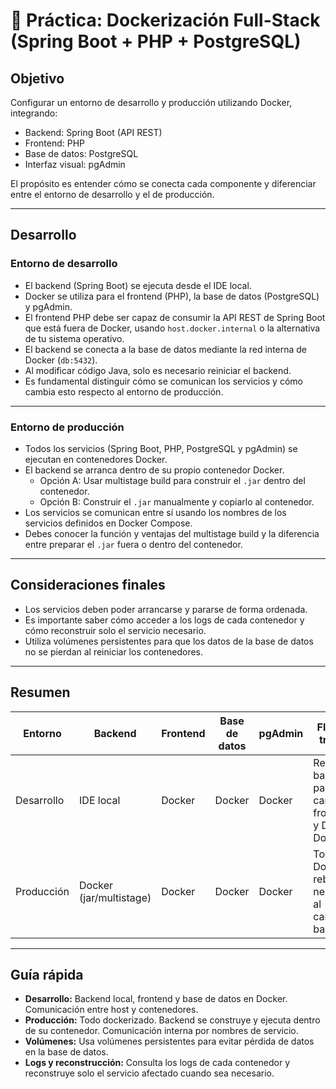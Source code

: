 # 🐳 Práctica: Dockerización Full-Stack (Spring Boot + PHP + PostgreSQL)

## Objetivo

Configurar un entorno de desarrollo y producción utilizando Docker, integrando:

- Backend: Spring Boot (API REST)
- Frontend: PHP
- Base de datos: PostgreSQL
- Interfaz visual: pgAdmin

El propósito es entender cómo se conecta cada componente y diferenciar entre el entorno de desarrollo y el de producción.

---

## Desarrollo

### Entorno de desarrollo

- El backend (Spring Boot) se ejecuta desde el IDE local.
- Docker se utiliza para el frontend (PHP), la base de datos (PostgreSQL) y pgAdmin.
- El frontend PHP debe ser capaz de consumir la API REST de Spring Boot que está fuera de Docker, usando `host.docker.internal` o la alternativa de tu sistema operativo.
- El backend se conecta a la base de datos mediante la red interna de Docker (`db:5432`).
- Al modificar código Java, solo es necesario reiniciar el backend.
- Es fundamental distinguir cómo se comunican los servicios y cómo cambia esto respecto al entorno de producción.

---

### Entorno de producción

- Todos los servicios (Spring Boot, PHP, PostgreSQL y pgAdmin) se ejecutan en contenedores Docker.
- El backend se arranca dentro de su propio contenedor Docker.
    - Opción A: Usar multistage build para construir el `.jar` dentro del contenedor.
    - Opción B: Construir el `.jar` manualmente y copiarlo al contenedor.
- Los servicios se comunican entre sí usando los nombres de los servicios definidos en Docker Compose.
- Debes conocer la función y ventajas del multistage build y la diferencia entre preparar el `.jar` fuera o dentro del contenedor.

---

## Consideraciones finales

- Los servicios deben poder arrancarse y pararse de forma ordenada.
- Es importante saber cómo acceder a los logs de cada contenedor y cómo reconstruir solo el servicio necesario.
- Utiliza volúmenes persistentes para que los datos de la base de datos no se pierdan al reiniciar los contenedores.

---

## Resumen

| Entorno     | Backend           | Frontend | Base de datos | pgAdmin | Flujo de trabajo                                    |
|-------------|-------------------|----------|---------------|---------|-----------------------------------------------------|
| Desarrollo  | IDE local         | Docker   | Docker        | Docker  | Reiniciar backend para cambios; frontend y DB en Docker |
| Producción  | Docker (jar/multistage) | Docker   | Docker        | Docker  | Todo en Docker; rebuild necesario al cambiar backend |

---

## Guía rápida

- **Desarrollo:** Backend local, frontend y base de datos en Docker. Comunicación entre host y contenedores.
- **Producción:** Todo dockerizado. Backend se construye y ejecuta dentro de su contenedor. Comunicación interna por nombres de servicio.
- **Volúmenes:** Usa volúmenes persistentes para evitar pérdida de datos en la base de datos.
- **Logs y reconstrucción:** Consulta los logs de cada contenedor y reconstruye solo el servicio afectado cuando sea necesario.
  